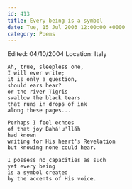 ```yaml
---
id: 413
title: Every being is a symbol
date: Tue, 15 Jul 2003 12:00:00 +0000
category: Poems
---
```


Edited: 04/10/2004
Location: Italy

    Ah, true, sleepless one,  
    I will ever write;  
    it is only a question,  
    should ears hear?  
    or the river Tigris  
    swallow the black tears  
    that runs in drops of ink  
    along these pages...

    Perhaps I feel echoes  
    of that joy Bahá'u'lláh  
    had known  
    writing for His heart's Revelation  
    but knowing none could hear.

    I possess no capacities as such  
    yet every being  
    is a symbol created  
    by the accents of His voice.


